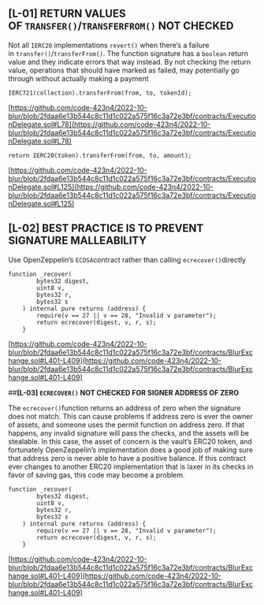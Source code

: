 ## [L-01] RETURN VALUES OF `TRANSFER()`/`TRANSFERFROM()` NOT CHECKED

Not all `IERC20` implementations `revert()` when there’s a failure in `transfer()`/`transferFrom()`. The function signature has a `boolean` return value and they indicate errors that way instead. By not checking the return value, operations that should have marked as failed, may potentially go through without actually making a payment

```solidity
IERC721(collection).transferFrom(from, to, tokenId);
```

[https://github.com/code-423n4/2022-10-blur/blob/2fdaa6e13b544c8c11d1c022a575f16c3a72e3bf/contracts/ExecutionDelegate.sol#L78](https://github.com/code-423n4/2022-10-blur/blob/2fdaa6e13b544c8c11d1c022a575f16c3a72e3bf/contracts/ExecutionDelegate.sol#L78)

```solidity
return IERC20(token).transferFrom(from, to, amount);
```

[https://github.com/code-423n4/2022-10-blur/blob/2fdaa6e13b544c8c11d1c022a575f16c3a72e3bf/contracts/ExecutionDelegate.sol#L125](https://github.com/code-423n4/2022-10-blur/blob/2fdaa6e13b544c8c11d1c022a575f16c3a72e3bf/contracts/ExecutionDelegate.sol#L125)


## **[L-02] BEST PRACTICE IS TO PREVENT SIGNATURE MALLEABILITY**

Use OpenZeppelin’s `ECDSA`contract rather than calling `ecrecover()`directly

```solidity
function _recover(
        bytes32 digest,
        uint8 v,
        bytes32 r,
        bytes32 s
    ) internal pure returns (address) {
        require(v == 27 || v == 28, "Invalid v parameter");
        return ecrecover(digest, v, r, s);
    }
```

[https://github.com/code-423n4/2022-10-blur/blob/2fdaa6e13b544c8c11d1c022a575f16c3a72e3bf/contracts/BlurExchange.sol#L401-L409](https://github.com/code-423n4/2022-10-blur/blob/2fdaa6e13b544c8c11d1c022a575f16c3a72e3bf/contracts/BlurExchange.sol#L401-L409)

##**[L-03] `ECRECOVER()` NOT CHECKED FOR SIGNER ADDRESS OF ZERO**

The `ecrecover()`function returns an address of zero when the signature does not match. This can cause problems if address zero is ever the owner of assets, and someone uses the permit function on address zero. If that happens, any invalid signature will pass the checks, and the assets will be stealable. In this case, the asset of concern is the vault’s ERC20 token, and fortunately OpenZeppelin’s implementation does a good job of making sure that address zero is never able to have a positive balance. If this contract ever changes to another ERC20 implementation that is laxer in its checks in favor of saving gas, this code may become a problem.

```solidity
function _recover(
        bytes32 digest,
        uint8 v,
        bytes32 r,
        bytes32 s
    ) internal pure returns (address) {
        require(v == 27 || v == 28, "Invalid v parameter");
        return ecrecover(digest, v, r, s);
    }
```

[https://github.com/code-423n4/2022-10-blur/blob/2fdaa6e13b544c8c11d1c022a575f16c3a72e3bf/contracts/BlurExchange.sol#L401-L409](https://github.com/code-423n4/2022-10-blur/blob/2fdaa6e13b544c8c11d1c022a575f16c3a72e3bf/contracts/BlurExchange.sol#L401-L409)